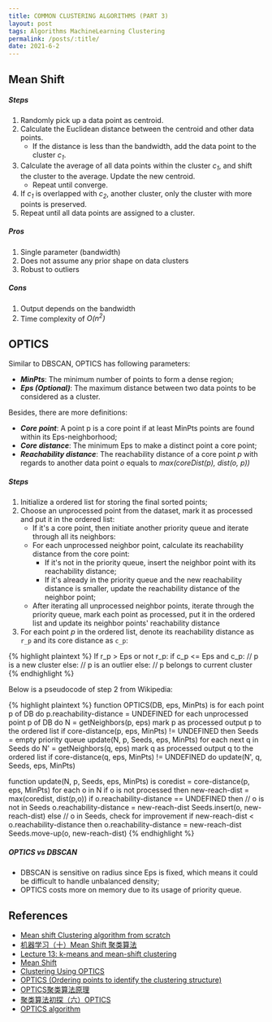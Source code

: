 ```yaml
---
title: COMMON CLUSTERING ALGORITHMS (PART 3)
layout: post
tags: Algorithms MachineLearning Clustering
permalink: /posts/:title/
date: 2021-6-2
---
```


## Mean Shift

##### Steps
1. Randomly pick up a data point as centroid.
2. Calculate the Euclidean distance between the centroid and other data points.
    * If the distance is less than the bandwidth, add the data point to the cluster *c<sub>1</sub>*.
3. Calculate the average of all data points within the cluster *c<sub>1</sub>*, and shift the cluster to the average. Update the new centroid.
    * Repeat until converge.
4. If *c<sub>1</sub>* is overlapped with *c<sub>2</sub>*, another cluster, only the cluster with more points is preserved.
5. Repeat until all data points are assigned to a cluster.

##### Pros
1. Single parameter (bandwidth)
2. Does not assume any prior shape on data clusters
3. Robust to outliers

##### Cons
1. Output depends on the bandwidth
2. Time complexity of *O(n<sup>2</sup>)*

## OPTICS
Similar to DBSCAN, OPTICS has following parameters:
* ***MinPts***: The minimum number of points to form a dense region;
* ***Eps (Optional)***: The maximum distance between two data points to be considered as a cluster.

Besides, there are more definitions:
* ***Core point***: A point p is a core point if at least MinPts points are found within its Eps-neighborhood;
* ***Core distance***: The minimum Eps to make a distinct point a core point;
* ***Reachability distance***: The reachability distance of a core point *p* with regards to another data point *o* equals to *max(coreDist(p), dist(o, p))*

##### Steps
1. Initialize a ordered list for storing the final sorted points;
2. Choose an unprocessed point from the dataset, mark it as processed and put it in the ordered list:
    * If it's a core point, then initiate another priority queue and iterate through all its neighbors:
    * For each unprocessed neighbor point, calculate its reachability distance from the core point:
        * If it's not in the priority queue, insert the neighbor point with its reachability distance;
        * If it's already in the priority queue and the new reachability distance is smaller, update the reachability distance of the neighbor point;
    * After iterating all unprocessed neighbor points, iterate through the priority queue, mark each point as processed, put it in the ordered list and update its neighbor points' reachability distance
3. For each point *p* in the ordered list, denote its reachability distance as `r_p` and its core distance as `c_p`:

{% highlight plaintext %}
If r_p > Eps or not r_p:
    if c_p <= Eps and c_p:
        // p is a new cluster
    else:
        // p is an outlier
else:
    // p belongs to current cluster
{% endhighlight %}

Below is a pseudocode of step 2 from Wikipedia:


{% highlight plaintext %}
function OPTICS(DB, eps, MinPts) is
    for each point p of DB do
        p.reachability-distance = UNDEFINED
    for each unprocessed point p of DB do
        N = getNeighbors(p, eps)
        mark p as processed
        output p to the ordered list
        if core-distance(p, eps, MinPts) != UNDEFINED then
            Seeds = empty priority queue
            update(N, p, Seeds, eps, MinPts)
            for each next q in Seeds do
                N' = getNeighbors(q, eps)
                mark q as processed
                output q to the ordered list
                if core-distance(q, eps, MinPts) != UNDEFINED do
                    update(N', q, Seeds, eps, MinPts)

function update(N, p, Seeds, eps, MinPts) is
    coredist = core-distance(p, eps, MinPts)
    for each o in N
        if o is not processed then
            new-reach-dist = max(coredist, dist(p,o))
            if o.reachability-distance == UNDEFINED then // o is not in Seeds
                o.reachability-distance = new-reach-dist
                Seeds.insert(o, new-reach-dist)
            else               // o in Seeds, check for improvement
                if new-reach-dist < o.reachability-distance then
                    o.reachability-distance = new-reach-dist
                    Seeds.move-up(o, new-reach-dist)
{% endhighlight %}

##### OPTICS vs DBSCAN
* DBSCAN is sensitive on radius since Eps is fixed, which means it could be difficult to handle unbalanced density;
* OPTICS costs more on memory due to its usage of priority queue.

<!--## Spectral Clustering-->
## References
* <a href="https://medium.com/@darkprogrammerpb/mean-shift-clustering-algorithm-from-scratch-477499caaa10" target="_blank">Mean shift Clustering algorithm from scratch</a>
* <a href="https://blog.csdn.net/hjimce/article/details/45718593" target="_blank">机器学习（十）Mean Shift 聚类算法</a>
* <a href="http://vision.stanford.edu/teaching/cs131_fall1617/lectures/lecture13_kmeans_mean_shift_cs131_2016" target="_blank">Lecture 13: k-means and mean-shift clustering</a>
* <a href="https://ml-explained.com/blog/mean-shift-explained" target="_blank">Mean Shift</a>
* <a href="https://towardsdatascience.com/clustering-using-optics-cac1d10ed7a7" target="_blank">Clustering Using OPTICS</a>
* <a href="https://xzz201920.medium.com/optics-d80b41fd042a" target="_blank">OPTICS (Ordering points to identify the clustering structure)</a>
* <a href="https://blog.csdn.net/xuanyuansen/article/details/49471807" target="_blank">OPTICS聚类算法原理</a>
* <a href="https://blog.csdn.net/itplus/article/details/10089323" target="_blank">聚类算法初探（六）OPTICS</a>
* <a href="https://en.wikipedia.org/wiki/OPTICS_algorithm" target="_blank">OPTICS algorithm</a>
